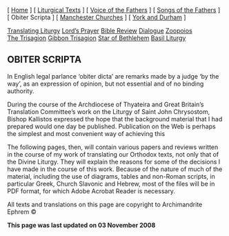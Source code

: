 \[ [Home](index.md) \] \[ [Liturgical Texts](liturgic.md) \] \[ [Voice of the Fathers](voiceof.md) \] \[ [Songs of the Fathers](songsof.md) \] \[ Obiter Scripta \] \[ [Manchester Churches](manchester_churches.md) \] \[ [York and Durham](york_and_durham.md) \]

[Translating Liturgy](translating_liturgy.md) [Lord’s Prayer](lord%27s_prayer.md) [Bible Review](bible_review.md) [Dialogue](dialogue.md) [Zoopoios](zoopoios.md) [The Trisagion](the_trisagion.md) [Gibbon Trisagion](gibbon_trisagion.md) [Star of Bethlehem](Star%20of%20Bethlehem.md) [Basil Liturgy](basil_liturgy.md)

OBITER SCRIPTA
--------------

In English legal parlance ‘obiter dicta’ are remarks made by a judge ‘by the way’, as an expression of opinion, but not essential and of no binding authority.

During the course of the Archdiocese of Thyateira and Great Britain’s Translation Committee’s work on the Liturgy of Saint John Chrysostom, Bishop Kallistos expressed the hope that the background material that I had prepared would one day be published. Publication on the Web is perhaps the simplest and most convenient way of achieving this 

The following pages, then, will contain various papers and reviews written in the course of my work of translating our Orthodox texts, not only that of the Divine Liturgy. They will explain the reasons for some of the decisions I have made in the course of this work. Because of the nature of much of the material, including the use of diagrams, tables and non-Roman scripts, in particular Greek, Church Slavonic and Hebrew, most of the files will be in PDF format, for which Adobe Acrobat Reader is necessary. 

All texts and translations on this page are copyright to Archimandrite Ephrem ©

**This page was last updated on 03 November 2008**
